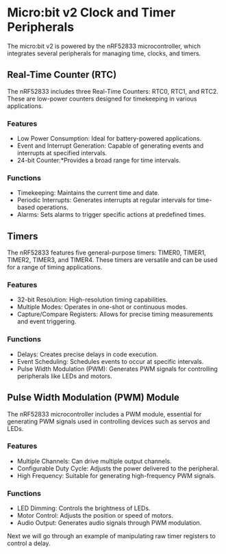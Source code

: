 # Micro:bit v2 Clock and Timer Peripherals


The micro:bit v2 is powered by the nRF52833 microcontroller, which integrates several peripherals for managing time, clocks, and timers. 

## Real-Time Counter (RTC)

The nRF52833 includes three Real-Time Counters: RTC0, RTC1, and RTC2. These are low-power counters designed for timekeeping in various applications.

### Features
- Low Power Consumption: Ideal for battery-powered applications.
- Event and Interrupt Generation: Capable of generating events and interrupts at specified intervals.
- 24-bit Counter:*Provides a broad range for time intervals.

### Functions
- Timekeeping: Maintains the current time and date.
- Periodic Interrupts: Generates interrupts at regular intervals for time-based operations.
- Alarms: Sets alarms to trigger specific actions at predefined times.


## Timers

The nRF52833 features five general-purpose timers: TIMER0, TIMER1, TIMER2, TIMER3, and TIMER4. These timers are versatile and can be used for a range of timing applications.

### Features
- 32-bit Resolution: High-resolution timing capabilities.
- Multiple Modes: Operates in one-shot or continuous modes.
- Capture/Compare Registers: Allows for precise timing measurements and event triggering.

### Functions
- Delays: Creates precise delays in code execution.
- Event Scheduling: Schedules events to occur at specific intervals.
- Pulse Width Modulation (PWM): Generates PWM signals for controlling peripherals like LEDs and motors.


## Pulse Width Modulation (PWM) Module

The nRF52833 microcontroller includes a PWM module, essential for generating PWM signals used in controlling devices such as servos and LEDs.

### Features
- Multiple Channels: Can drive multiple output channels.
- Configurable Duty Cycle: Adjusts the power delivered to the peripheral.
- High Frequency: Suitable for generating high-frequency PWM signals.

### Functions
- LED Dimming: Controls the brightness of LEDs.
- Motor Control: Adjusts the position or speed of motors.
- Audio Output: Generates audio signals through PWM modulation.

Next we will go through an example of manipulating raw timer registers to control a delay.
